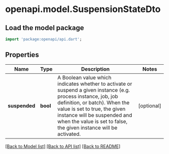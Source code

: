 # openapi.model.SuspensionStateDto

## Load the model package
```dart
import 'package:openapi/api.dart';
```

## Properties
Name | Type | Description | Notes
------------ | ------------- | ------------- | -------------
**suspended** | **bool** | A Boolean value which indicates whether to activate or suspend a given instance  (e.g. process instance, job, job definition, or batch). When the value is set to true,  the given instance will be suspended and when the value is set to false,  the given instance will be activated. | [optional] 

[[Back to Model list]](../README.md#documentation-for-models) [[Back to API list]](../README.md#documentation-for-api-endpoints) [[Back to README]](../README.md)


